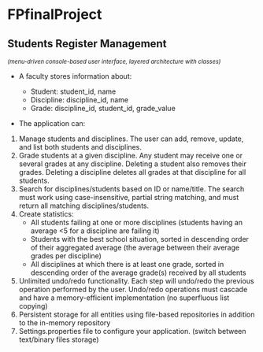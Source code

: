 # FPfinalProject
## Students Register Management 
*<sub>(menu-driven console-based user interface, layered architecture with classes)</sub>*
* A faculty stores information about: <br />
  - Student: student_id, name <br />
  - Discipline: discipline_id, name <br />
  - Grade: discipline_id, student_id, grade_value <br />

* The application can:

1. Manage students and disciplines. The user can add, remove, update, and list both students and disciplines.
2. Grade students at a given discipline. Any student may receive one or several grades at any discipline. Deleting a student also removes their grades. Deleting a discipline deletes all grades at that discipline for all students.
3. Search for disciplines/students based on ID or name/title. The search must work using case-insensitive, partial string matching, and must return all matching disciplines/students.
4. Create statistics:
   - All students failing at one or more disciplines (students having an average <5 for a discipline are failing it)
   - Students with the best school situation, sorted in descending order of their aggregated average (the average between their average grades per discipline)
   - All disciplines at which there is at least one grade, sorted in descending order of the average grade(s) received by all students
5. Unlimited undo/redo functionality. Each step will undo/redo the previous operation performed by the user. Undo/redo operations must cascade and have a memory-efficient implementation (no superfluous list copying)
6. Persistent storage for all entities using file-based repositories in addition to the in-memory repository
7. Settings.properties file to configure your application. (switch between text/binary files storage)
